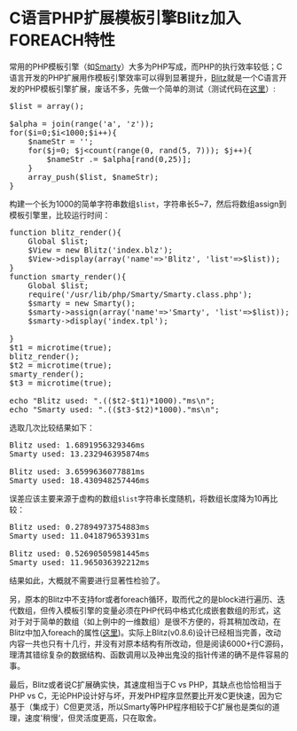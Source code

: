 <conf style='display:none'>
title: C语言PHP扩展模板引擎Blitz加入FOREACH特性
permalink: http://sniky.github.io/article/Blitz-template-engine-added-foreach-statement.html
tags: PHP, C
author: rainy
datetime: 201305281148
</conf>

C语言PHP扩展模板引擎Blitz加入FOREACH特性
====

常用的PHP模板引擎（如[Smarty](http://www.smarty.net/)）大多为PHP写成，而PHP的执行效率较低；C语言开发的PHP扩展用作模板引擎效率可以得到显著提升，[Blitz](http://alexeyrybak.com/blitz/blitz_en.html)就是一个C语言开发的PHP模板引擎扩展，废话不多，先做一个简单的测试（测试代码在[这里](https://github.com/sniky/Blitz-featured/blob/master/benchmark/index.php)）:

<pre class="prettyprint">
$list = array();

$alpha = join(range('a', 'z'));
for($i=0;$i&lt;1000;$i++){
	$nameStr = '';
	for($j=0; $j&lt;count(range(0, rand(5, 7))); $j++){
		$nameStr .= $alpha[rand(0,25)];
	}
	array_push($list, $nameStr);
}
</pre>

构建一个长为1000的简单字符串数组`$list`，字符串长5~7，然后将数组assign到模板引擎里，比较运行时间：

<pre class="prettyprint">
function blitz_render(){
	Global $list;
	$View = new Blitz('index.blz');
	$View->display(array('name'=>'Blitz', 'list'=>$list));
}
function smarty_render(){
	Global $list;
	require('/usr/lib/php/Smarty/Smarty.class.php');
	$smarty = new Smarty();
	$smarty->assign(array('name'=>'Smarty', 'list'=>$list));
	$smarty->display('index.tpl');

}
$t1 = microtime(true);
blitz_render();
$t2 = microtime(true);
smarty_render();
$t3 = microtime(true);

echo "Blitz used: ".(($t2-$t1)*1000)."ms\n";
echo "Smarty used: ".(($t3-$t2)*1000)."ms\n";
</pre>

选取几次比较结果如下：

<pre class="prettyprint">
Blitz used: 1.6891956329346ms
Smarty used: 13.232946395874ms

Blitz used: 3.6599636077881ms
Smarty used: 18.430948257446ms
</pre>

误差应该主要来源于虚构的数组`$list`字符串长度随机，将数组长度降为10再比较：

<pre class="prettyprint">
Blitz used: 0.27894973754883ms
Smarty used: 11.041879653931ms

Blitz used: 0.52690505981445ms
Smarty used: 11.965036392212ms
</pre>

结果如此，大概就不需要进行显著性检验了。


另，原本的Blitz中不支持for或者foreach循环，取而代之的是block进行遍历、迭代数组，但传入模板引擎的变量必须在PHP代码中格式化成嵌套数组的形式，这对于对于简单的数组（如上例中的一维数组）是很不方便的，将其稍加改动，在Blitz中加入foreach的属性([这里](https://github.com/sniky/Blitz-featured))。实际上Blitz(v0.8.6)设计已经相当完善，改动内容一共也只有十几行，并没有对原本结构有所改动，但是阅读6000+行C源码，理清其错综复杂的数据结构、函数调用以及神出鬼没的指针传递的确不是件容易的事。


最后，Blitz或者说C扩展确实快，其速度相当于C vs PHP，其缺点也恰恰相当于PHP vs C，无论PHP设计好与坏，开发PHP程序显然要比开发C更快速，因为它基于（集成于）C但更灵活，所以Smarty等PHP程序相较于C扩展也是类似的道理，速度'稍慢‘，但灵活度更高，只在取舍。